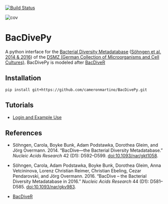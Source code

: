 [![Build Status](https://travis-ci.org/cameronmartino/BacDivePy.svg?branch=master)](https://travis-ci.org/cameronmartino/BacDivePy)

![cov](https://coveralls.io/repos/github/cameronmartino/BacDivePy/badge.svg?branch=master)
 
# BacDivePy

A python interface for the [Bacterial Diversity Metadatabase][BD] ([Söhngen et al. 2014 & 2016](#references)) of the [DSMZ (German Collection of Microorganisms and Cell Cultures)][DMSZ]. BacDivePy is modeled after [BacDiveR](https://github.com/TIBHannover/BacDiveR)

[BD]: https://bacdive.dsmz.de/
[DMSZ]: https://www.dsmz.de/about-us.html
[reg]: https://bacdive.dsmz.de/api/bacdive/registration/register/

## Installation

    pip install git+https://github.com/cameronmartino/BacDivePy.git

## Tutorials

* [Login and Example Use](https://github.com/cameronmartino/BacDivePy/blob/master/Doc/login_and_searching.ipynb)

## References

* Söhngen, Carola, Boyke Bunk, Adam Podstawka, Dorothea Gleim, and Jörg
Overmann. 2014. “BacDive—the Bacterial Diversity Metadatabase.” *Nucleic
Acids Research* 42 (D1): D592–D599.
[doi:10.1093/nar/gkt1058](https://doi.org/10.1093/nar/gkt1058).

* Söhngen, Carola, Adam Podstawka, Boyke Bunk, Dorothea Gleim, Anna
Vetcininova, Lorenz Christian Reimer, Christian Ebeling, Cezar
Pendarovski, and Jörg Overmann. 2016. “BacDive – the Bacterial Diversity
Metadatabase in 2016.” *Nucleic Acids Research* 44 (D1): D581–D585.
[doi:10.1093/nar/gkv983](https://doi.org/10.1093/nar/gkv983).

* [BacDiveR](https://github.com/TIBHannover/BacDiveR)
